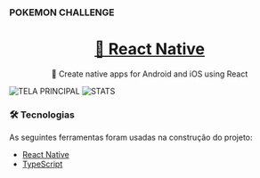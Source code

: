 ### POKEMON CHALLENGE

<h1 align="center">
    <a href="https://reactnative.dev/">🔗 React Native</a>
</h1>
<p align="center">🚀 Create native apps for Android and iOS using React</p>


![TELA PRINCIPAL](https://user-images.githubusercontent.com/67912493/101778572-cb1ab380-3ad2-11eb-8613-87961a8c8d19.png)       ![STATS](https://user-images.githubusercontent.com/67912493/101778578-cd7d0d80-3ad2-11eb-80f7-b4490d5d45c4.png)






### 🛠 Tecnologias

As seguintes ferramentas foram usadas na construção do projeto:

- [React Native](https://reactnative.dev/)
- [TypeScript](https://www.typescriptlang.org/)
